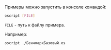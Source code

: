 Примеры можно запустить в консоле командой:

```bash
oscript [FILE]
```

`FILE` - путь к файлу примера.

Например:

```bash
oscript ./БенчмаркБазовый.os
```
